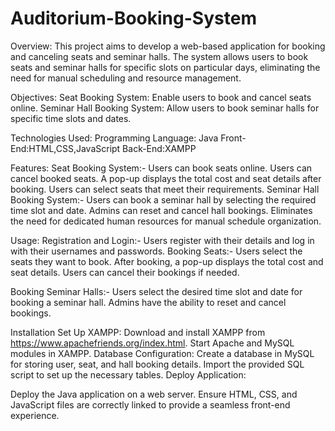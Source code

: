 # Auditorium-Booking-System
Overview:
This project aims to develop a web-based application for booking and canceling seats and seminar halls. The system allows users to book seats and seminar halls for specific slots on particular days, eliminating the need for manual scheduling and resource management.

Objectives:
Seat Booking System: Enable users to book and cancel seats online.
Seminar Hall Booking System: Allow users to book seminar halls for specific time slots and dates.

Technologies Used:
Programming Language: Java
Front-End:HTML,CSS,JavaScript
Back-End:XAMPP

Features:
Seat Booking System:-
Users can book seats online.
Users can cancel booked seats.
A pop-up displays the total cost and seat details after booking.
Users can select seats that meet their requirements.
Seminar Hall Booking System:-
Users can book a seminar hall by selecting the required time slot and date.
Admins can reset and cancel hall bookings.
Eliminates the need for dedicated human resources for manual schedule organization.

Usage:
Registration and Login:-
Users register with their details and log in with their usernames and passwords.
Booking Seats:-
Users select the seats they want to book.
After booking, a pop-up displays the total cost and seat details.
Users can cancel their bookings if needed.

Booking Seminar Halls:-
Users select the desired time slot and date for booking a seminar hall.
Admins have the ability to reset and cancel bookings.

Installation
Set Up XAMPP:
Download and install XAMPP from https://www.apachefriends.org/index.html.
Start Apache and MySQL modules in XAMPP.
Database Configuration:
Create a database in MySQL for storing user, seat, and hall booking details.
Import the provided SQL script to set up the necessary tables.
Deploy Application:

Deploy the Java application on a web server.
Ensure HTML, CSS, and JavaScript files are correctly linked to provide a seamless front-end experience.
